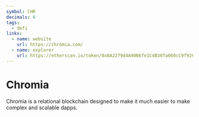```yaml
---
symbol: CHR
decimals: 6
tags:
  - defi
links:
  - name: website
    url: https://chromia.com/
  - name: explorer
    url: https://etherscan.io/token/0x8A2279d4A90B6fe1C4B30fa660cC9f926797bAA2
---
```


# Chromia

Chromia is a relational blockchain designed to make it much easier to make complex and scalable dapps.
